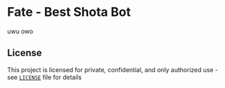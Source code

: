 # Fate - Best Shota Bot
uwu
owo
## License
This project is licensed for private, confidential, and only authorized use - see [`LICENSE`](https://github.com/FrequencyX4/Fate/blob/master/LICENSE) file for details
